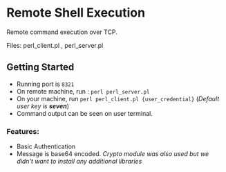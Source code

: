 # Remote Shell Execution

Remote command execution over TCP.

Files: perl_client.pl , perl_server.pl

## Getting Started
- Running port is `8321`
- On remote machine, run : `perl perl_server.pl`
- On your machine, run `perl perl_client.pl {user_credential}`  (_Default user key is **seven**_)
- Command output can be seen on user terminal.

### Features:
- Basic Authentication
- Message is base64 encoded. _Crypto module was also used but we didn't want to install any additional libraries_
